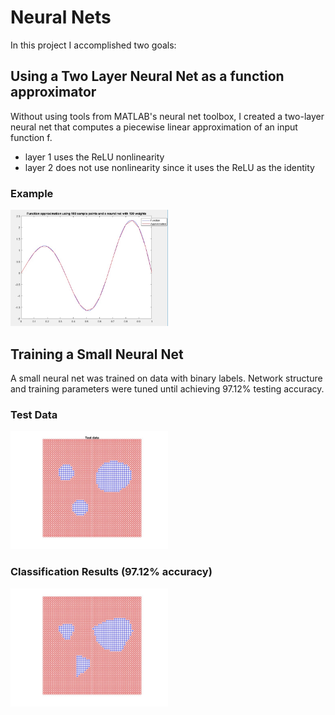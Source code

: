 # Neural Nets

In this project I accomplished two goals:

## Using a Two Layer Neural Net as a function approximator

Without using tools from MATLAB's neural net toolbox, I created a two-layer neural net that computes a piecewise linear approximation of an input function f. 

* layer 1 uses the ReLU nonlinearity
* layer 2 does not use nonlinearity since it uses the ReLU as the identity

### Example
<img src="graphs/function_approximation.jpg" width="50%">

## Training a Small Neural Net

A small neural net was trained on data with binary labels. Network structure and training parameters were tuned until achieving 97.12% testing accuracy. 

### Test Data
<img src="graphs/test_data.jpg" width="50%">

### Classification Results (97.12% accuracy)
<img src="graphs/classification_results.jpg" width="50%">





